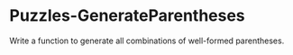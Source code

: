 # Puzzles-GenerateParentheses
Write a function to generate all combinations of well-formed parentheses.
